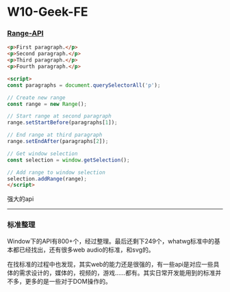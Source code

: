 # W10-Geek-FE

### [Range-API](https://developer.mozilla.org/en-US/docs/Web/API/Range)

```html
<p>First paragraph.</p>
<p>Second paragraph.</p>
<p>Third paragraph.</p>
<p>Fourth paragraph.</p>

<script>
const paragraphs = document.querySelectorAll('p');

// Create new range
const range = new Range();

// Start range at second paragraph
range.setStartBefore(paragraphs[1]);

// End range at third paragraph
range.setEndAfter(paragraphs[2]);

// Get window selection
const selection = window.getSelection();

// Add range to window selection
selection.addRange(range);
</script>
```

强大的api



---

### 标准整理

Window下的API有800+个，经过整理。最后还剩下249个，whatwg标准中的基本都已经找出，还有很多web audio的标准，和svg的。

在找标准的过程中也发现，其实web的能力还是很强的，有一些api是对应一些具体的需求设计的，媒体的，视频的，游戏……都有。其实日常开发能用到的标准并不多，更多的是一些对于DOM操作的。